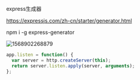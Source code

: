express生成器

https://expressjs.com/zh-cn/starter/generator.html

npm i -g express-generator

![1568902268879](D:\CODE\js\express\express.assets\1568902268879.png)

```js
app.listen = function() {
  var server = http.createServer(this);
  return server.listen.apply(server, arguments);
};
```

